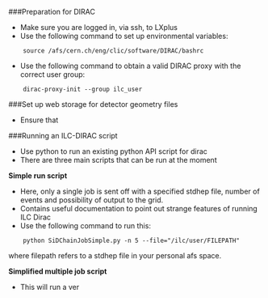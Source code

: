 ###Preparation for DIRAC
- Make sure you are logged in, via ssh, to LXplus</strong>
- Use the following command to set up environmental variables:

```
    source /afs/cern.ch/eng/clic/software/DIRAC/bashrc
```

- Use the following command to obtain a valid DIRAC proxy with the correct user group:

```
    dirac-proxy-init --group ilc_user
```

###Set up web storage for detector geometry files
- Ensure that 

###Running an ILC-DIRAC script
- Use python to run an existing python API script for dirac
- There are three main scripts that can be run at the moment

<strong>Simple run script</strong>
- Here, only a single job is sent off with a specified stdhep file, number of events and possibility of output to the grid.
- Contains useful documentation to point out strange features of running ILC Dirac
- Use the following command to run this:

```
    python SiDChainJobSimple.py -n 5 --file="/ilc/user/FILEPATH"
```
where filepath refers to a stdhep file in your personal afs space.

<strong>Simplified multiple job script</strong>
- This will run a ver
